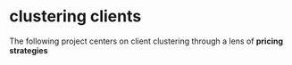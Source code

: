 # clustering clients


The following project centers on client clustering through a lens of **pricing strategies**

```python

```
